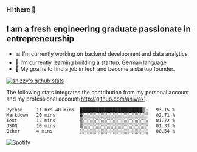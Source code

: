 ### Hi there 👋

## I am a fresh engineering graduate passionate in entrepreneurship
- :bar_chart: I’m currently working on backend development and data analytics.
- 🌱 I’m currently learning building a startup, German language
- :dart: My goal is to find a job in tech and become a startup founder.


[![shizzy's github stats](https://github-readme-stats.vercel.app/api?username=shirzartenwer)](https://github.com/anuraghazra/github-readme-stats)

The following stats integrates the contribution from my personal account and my professional account(http://github.com/aniwax). 


<!--START_SECTION:waka-->
```text
Python     11 hrs 40 mins  ███████████████████████▒░   93.15 % 
Markdown   20 mins         ▓░░░░░░░░░░░░░░░░░░░░░░░░   02.71 % 
Text       12 mins         ▒░░░░░░░░░░░░░░░░░░░░░░░░   01.72 % 
JSON       10 mins         ▒░░░░░░░░░░░░░░░░░░░░░░░░   01.33 % 
Other      4 mins          ░░░░░░░░░░░░░░░░░░░░░░░░░   00.54 % 
```
<!--END_SECTION:waka-->

[![Spotify](https://spotify-on-github-git-master.shirzartenwer.vercel.app/api/spotify)](https://open.spotify.com/user/21j6s322bjrhxlx67pyzkc4ki)
